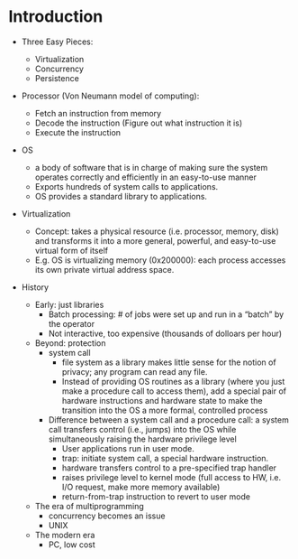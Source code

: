 # Introduction

- Three Easy Pieces:
  - Virtualization
  - Concurrency
  - Persistence
- Processor (Von Neumann model of computing):
  - Fetch an instruction from memory
  - Decode the instruction (Figure out what instruction it is)
  - Execute the instruction

- OS
  - a body of software that is in charge of making sure the system operates correctly and efficiently in an easy-to-use manner 
  - Exports hundreds of system calls to applications.
  - OS provides a standard library to applications. 

- Virtualization
    - Concept: takes a physical resource (i.e. processor, memory, disk) and transforms it into a more general, powerful, and easy-to-use virtual form of itself
    - E.g. OS is virtualizing memory (0x200000): each process accesses its own private virtual address space. 
- History
  - Early: just libraries
    - Batch processing: # of jobs were set up and run in a “batch” by the operator
    - Not interactive, too expensive (thousands of dolloars per hour)
  - Beyond: protection 
    - system call
      - file system as a library makes little sense for the notion of privacy; any program can read any file.
      - Instead of providing OS routines as a library (where you just make a procedure call to access them), add a special pair of hardware instructions and hardware state to make the transition into the OS a more formal, controlled process
    - Difference between a system call and a procedure call: a system call transfers control (i.e., jumps) into the OS while simultaneously raising the hardware privilege level
      - User applications run in user mode. 
      - trap: initiate system call, a special hardware instruction.
      - hardware transfers control to a pre-specified trap handler
      - raises privilege level to kernel mode (full access to HW, i.e. I/O request, make more memory available)
      - return-from-trap instruction to revert to user mode 
  - The era of multiprogramming 
    - concurrency becomes an issue 
    - UNIX
  - The modern era 
    - PC, low cost 